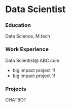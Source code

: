 # Data Scientist 

### Education
Data Science, M.tech

### Work Experience 
Data Scientist@ ABC.com
 - big impact project 1!
 - big impact project 1!

### Projects
CHATBOT
